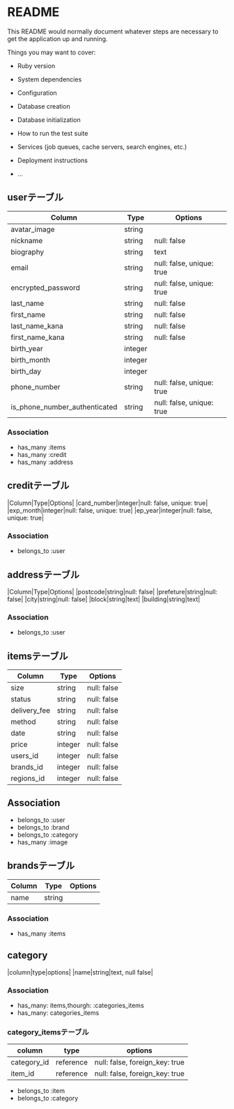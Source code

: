 # README

This README would normally document whatever steps are necessary to get the
application up and running.

Things you may want to cover:

* Ruby version

* System dependencies

* Configuration

* Database creation

* Database initialization

* How to run the test suite

* Services (job queues, cache servers, search engines, etc.)

* Deployment instructions

* ...


## userテーブル
|Column|Type|Options|
|------|----|-------|
|avatar_image|string||
|nickname|string|null: false|
|biography|string|text|
|email|string|null: false, unique: true|
|encrypted_password|string|null: false, unique: true|
|last_name|string|null: false|
|first_name|string|null: false|
|last_name_kana|string|null: false|
|first_name_kana|string|null: false|
|birth_year|integer||
|birth_month|integer||
|birth_day|integer||
|phone_number|string|null: false, unique: true|
|is_phone_number_authenticated|string|null: false, unique: true|

### Association
- has_many :items
- has_many :credit
- has_many :address


## creditテーブル
|Column|Type|Options|
|card_number|integer|null: false, unique: true|
|exp_month|integer|null: false, unique: true|
|ep_year|integer|null: false, unique: true|

### Association
- belongs_to :user


## addressテーブル
|Column|Type|Options|
|postcode|string|null: false|
|prefeture|string|null: false|
|city|string|null: false|
|block|string|text|
|building|string|text|

### Association
- belongs_to :user


## itemsテーブル
|Column|Type|Options|
|------|----|-------|
|size|string|null: false|
|status|string|null: false|
|delivery_fee|string|null: false|
|method|string|null: false|
|date|string|null: false|
|price|integer|null: false|
|users_id|integer|null: false|
|brands_id|integer|null: false|
|regions_id|integer|null: false|

## Association
- belongs_to :user
- belongs_to :brand
- belongs_to :category
- has_many :image


## brandsテーブル
|Column|Type|Options|
|------|----|-------|
|name|string|

### Association
- has_many :items


## category
|column|type|options|
|name|string|text, null false|

### Association
- has_many: items,thourgh: :categories_items
- has_many: categories_items


### category_itemsテーブル
|column|type|options|
|------|----|-------|
|category_id|reference|null: false, foreign_key: true|
|item_id|reference|null: false, foreign_key: true|

- belongs_to :item
- belongs_to :category